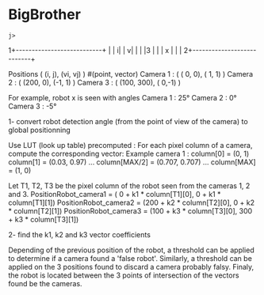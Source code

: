 # BigBrother

    j>
1+---------------------------+
 |                           |
i|                           |
v|                           |
 |                           |3
 |                           |
 |  x                        |
 |                           |
2+---------------------------+

Positions ( (i, j), (vi, vj) )  #(point, vector)
Camera 1 : ( (  0,   0), ( 1, 1) )
Camera 2 : ( (200,   0), (-1, 1) )
Camera 3 : ( (100, 300), ( 0,-1) )

For example, robot x is seen with angles
Camera 1 : 25°
Camera 2 : 0°
Camera 3 : -5°



1- convert robot detection angle (from the point of view of the camera) to global positionning

Use LUT (look up table) precomputed :
For each pixel column of a camera, compute the corresponding vector:
Example camera 1 :
    column[0] = (0, 1)
    column[1] = (0.03, 0.97)
    ...
    column[MAX/2] = (0.707, 0.707)
    ...
    column[MAX] = (1, 0)

Let T1, T2, T3 be the pixel column of the robot seen from the cameras 1, 2 and 3.
PositionRobot_camera1 = (  0 + k1 * column[T1][0],   0 + k1 * column[T1][1])
PositionRobot_camera2 = (200 + k2 * column[T2][0],   0 + k2 * column[T2][1])
PositionRobot_camera3 = (100 + k3 * column[T3][0], 300 + k3 * column[T3][1])

2- find the k1, k2 and k3 vector coefficients

Depending of the previous position of the robot, a threshold can be applied to determine if a camera found a 'false robot'.
Similarly, a threshold can be applied on the 3 positions found to discard a camera probably falsy.
Finaly, the robot is located between the 3 points of intersection of the vectors found be the cameras.

